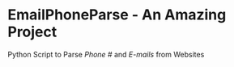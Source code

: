 # EmailPhoneParse - An Amazing Project
Python Script to Parse *Phone #* and *E-mails* from Websites
